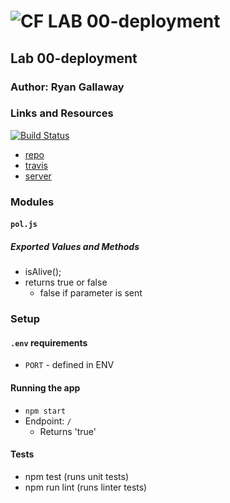![CF](http://i.imgur.com/7v5ASc8.png) LAB 00-deployment
=================================================

## Lab 00-deployment

### Author: Ryan Gallaway

### Links and Resources
[![Build Status](https://www.travis-ci.com/rkgallaway/00-deployment.svg?branch=master)](https://www.travis-ci.com/rkgallaway/00-deployment)

* [repo](https://github.com/rkgallaway/00-deployment)
* [travis](https://travis-ci.com/rkgallaway/00-deployment/pull_requests)
* [server](https://lab-00-deployment.herokuapp.com/)
<!-- * [front-end](http://xyz.com) -->

### Modules
#### `pol.js`
##### Exported Values and Methods
* isAlive();
* returns true or false
    * false if  parameter is sent

### Setup
#### `.env` requirements
* `PORT` - defined in ENV

#### Running the app
* `npm start`
* Endpoint: `/`
  * Returns 'true'


#### Tests
* npm test (runs unit tests)
* npm run  lint (runs linter tests)

<!-- #### UML -->
<!-- Link to an image of the UML for your application and response to events -->
